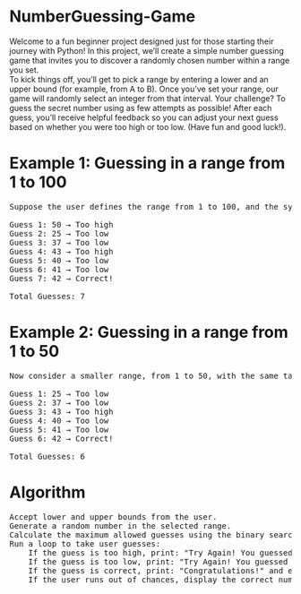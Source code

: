 # NumberGuessing-Game
Welcome to a fun beginner project designed just for those starting their journey with Python! In this project, we’ll create a simple number guessing game that invites you to discover a randomly chosen number within a range you set.
<br>
To kick things off, you’ll get to pick a range by entering a lower and an upper bound (for example, from A to B). Once you've set your range, our game will randomly select an integer from that interval. Your challenge? To guess the secret number using as few attempts as possible! After each guess, you’ll receive helpful feedback so you can adjust your next guess based on whether you were too high or too low. (Have fun and good luck!).
<br>
# Example 1: Guessing in a range from 1 to 100
<pre>
Suppose the user defines the range from 1 to 100, and the system randomly selects 42 as the target number. The guessing process might look like this:

Guess 1: 50 → Too high
Guess 2: 25 → Too low
Guess 3: 37 → Too low
Guess 4: 43 → Too high
Guess 5: 40 → Too low
Guess 6: 41 → Too low
Guess 7: 42 → Correct!

Total Guesses: 7
</pre>

# Example 2: Guessing in a range from 1 to 50
<pre>
Now consider a smaller range, from 1 to 50, with the same target number 42. Here's how the guesses might proceed:

Guess 1: 25 → Too low
Guess 2: 37 → Too low
Guess 3: 43 → Too high
Guess 4: 40 → Too low
Guess 5: 41 → Too low
Guess 6: 42 → Correct!

Total Guesses: 6
</pre>
# Algorithm
<pre>
Accept lower and upper bounds from the user.
Generate a random number in the selected range.
Calculate the maximum allowed guesses using the binary search formula.
Run a loop to take user guesses:
    If the guess is too high, print: "Try Again! You guessed too high.
    If the guess is too low, print: "Try Again! You guessed too small.
    If the guess is correct, print: "Congratulations!" and exit the loop.
    If the user runs out of chances, display the correct number and a message: "Better Luck Next Time!"
</pre>